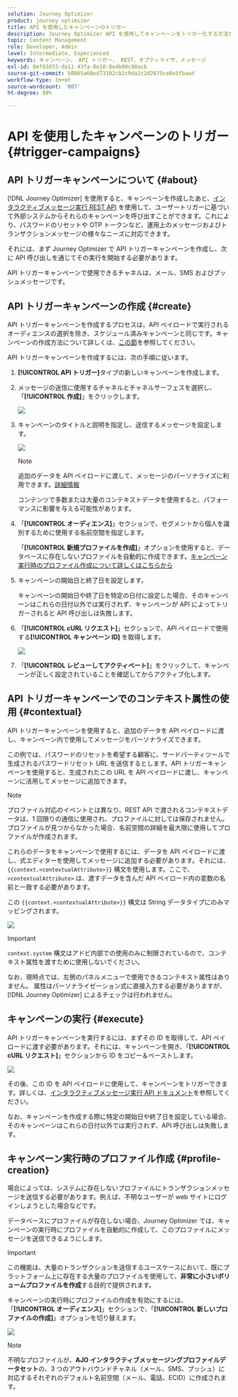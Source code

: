 ```yaml
---
solution: Journey Optimizer
product: journey optimizer
title: API を使用したキャンペーンのトリガー
description: Journey Optimizer API を使用してキャンペーンをトリガー化する方法を説明します
topic: Content Management
role: Developer, Admin
level: Intermediate, Experienced
keywords: キャンペーン， API トリガー， REST，オプティマイザ，メッセージ
exl-id: 0ef03d33-da11-43fa-8e10-8e4b80c90acb
source-git-commit: b8065a68ed73102cb2c9da2c2d2675ce8e5fbaad
workflow-type: tm+mt
source-wordcount: '807'
ht-degree: 98%

---
```


# API を使用したキャンペーンのトリガー {#trigger-campaigns}

## API トリガーキャンペーンについて {#about}

[!DNL Journey Optimizer] を使用すると、キャンペーンを作成したあと、[インタラクティブメッセージ実行 REST API](https://developer.adobe.com/journey-optimizer-apis/references/messaging/#tag/execution) を使用して、ユーザートリガーに基づいて外部システムからそれらのキャンペーンを呼び出すことができます。これにより、パスワードのリセットや OTP トークンなど、運用上のメッセージおよびトランザクションメッセージの様々なニーズに対応できます。

それには、まず Journey Optimizer で API トリガーキャンペーンを作成し、次に API 呼び出しを通じてその実行を開始する必要があります。

API トリガーキャンペーンで使用できるチャネルは、メール、SMS およびプッシュメッセージです。

## API トリガーキャンペーンの作成 {#create}

API トリガーキャンペーンを作成するプロセスは、API ペイロードで実行されるオーディエンスの選択を除き、スケジュール済みキャンペーンと同じです。キャンペーンの作成方法について詳しくは、[この節](create-campaign.md)を参照してください。

API トリガーキャンペーンを作成するには、次の手順に従います。

1. **[!UICONTROL API トリガー]**&#x200B;タイプの新しいキャンペーンを作成します。

1. メッセージの送信に使用するチャネルとチャネルサーフェスを選択し、「**[!UICONTROL 作成]**」をクリックします。

   ![](assets/api-triggered-type.png)

1. キャンペーンのタイトルと説明を指定し、送信するメッセージを設定します。

   ![](assets/api-triggered-properties.png)

   >[!NOTE]
   >
   >追加のデータを API ペイロードに渡して、メッセージのパーソナライズに利用できます。[詳細情報](#contextual)
   >
   >コンテンツで多数または大量のコンテキストデータを使用すると、パフォーマンスに影響を与える可能性があります。

1. 「**[!UICONTROL オーディエンス]**」セクションで、セグメントから個人を識別するために使用する名前空間を指定します。

   「**[!UICONTROL 新規プロファイルを作成]**」オプションを使用すると、データベースに存在しないプロファイルを自動的に作成できます。[キャンペーン実行時のプロファイル作成について詳しくはこちらから](#profile-creation)

1. キャンペーンの開始日と終了日を設定します。

   キャンペーンの開始日や終了日を特定の日付に設定した場合、そのキャンペーンはこれらの日付以外では実行されず、キャンペーンが API によってトリガーされると API 呼び出しは失敗します。

1. 「**[!UICONTROL cURL リクエスト]**」セクションで、API ペイロードで使用する&#x200B;**[!UICONTROL キャンペーン ID]** を取得します。

   ![](assets/api-triggered-curl.png)

1. 「**[!UICONTROL レビューしてアクティベート]**」をクリックして、キャンペーンが正しく設定されていることを確認してからアクティブ化します。

## API トリガーキャンペーンでのコンテキスト属性の使用 {#contextual}

API トリガーキャンペーンを使用すると、追加のデータを API ペイロードに渡し、キャンペーン内で使用してメッセージをパーソナライズできます。

この例では、パスワードのリセットを希望する顧客に、サードパーティツールで生成されるパスワードリセット URL を送信するとします。API トリガーキャンペーンを使用すると、生成されたこの URL を API ペイロードに渡し、キャンペーンに活用してメッセージに追加できます。

>[!NOTE]
>
>プロファイル対応のイベントとは異なり、REST API で渡されるコンテキストデータは、1 回限りの通信に使用され、プロファイルに対しては保存されません。プロファイルが見つからなかった場合、名前空間の詳細を最大限に使用してプロファイルが作成されます。

これらのデータをキャンペーンで使用するには、データを API ペイロードに渡し、式エディターを使用してメッセージに追加する必要があります。それには、`{{context.<contextualAttribute>}}` 構文を使用します。ここで、`<contextualAttribute>` は、渡すデータを含んだ API ペイロード内の変数の名前と一致する必要があります。

この `{{context.<contextualAttribute>}}` 構文は String データタイプにのみマッピングされます。

![](assets/api-triggered-context.png)

>[!IMPORTANT]
>
>`context.system` 構文はアドビ内部での使用のみに制限されているので、コンテキスト属性を渡すために使用しないでください。

なお、現時点では、左側のパネルメニューで使用できるコンテキスト属性はありません。 属性はパーソナライゼーション式に直接入力する必要がありますが、[!DNL Journey Optimizer] によるチェックは行われません。

## キャンペーンの実行 {#execute}

API トリガーキャンペーンを実行するには、まずその ID を取得して、API ペイロードに渡す必要があります。それには、キャンペーンを開き、「**[!UICONTROL cURL リクエスト]**」セクションから ID をコピー＆ペーストします。

![](assets/api-triggered-id.png)

その後、この ID を API ペイロードに使用して、キャンペーンをトリガーできます。詳しくは、[インタラクティブメッセージ実行 API ドキュメント](https://developer.adobe.com/journey-optimizer-apis/references/messaging/#tag/execution)を参照してください。

なお、キャンペーンを作成する際に特定の開始日や終了日を設定している場合、そのキャンペーンはこれらの日付以外では実行されず、API 呼び出しは失敗します。

## キャンペーン実行時のプロファイル作成 {#profile-creation}

場合によっては、システムに存在しないプロファイルにトランザクションメッセージを送信する必要があります。例えば、不明なユーザーが web サイトにログインしようとした場合などです。

データベースにプロファイルが存在しない場合、Journey Optimizer では、キャンペーンの実行時にプロファイルを自動的に作成して、このプロファイルにメッセージを送信できるようにします。

>[!IMPORTANT]
>
>この機能は、大量のトランザクションを送信するユースケースにおいて、既にプラットフォーム上に存在する大量のプロファイルを使用して、**非常に小さいボリュームプロファイルを作成**&#x200B;する目的で提供されます。

キャンペーンの実行時にプロファイルの作成を有効にするには、「**[!UICONTROL オーディエンス]**」セクションで、「**[!UICONTROL 新しいプロファイルの作成]**」オプションを切り替えます。

![](assets/api-triggered-create-profile.png)

>[!NOTE]
>
>不明なプロファイルが、**AJO インタラクティブメッセージングプロファイルデータセット**&#x200B;の、3 つのアウトバウンドチャネル（メール、SMS、プッシュ）に対応するそれぞれのデフォルト名前空間（メール、電話、ECID）に作成されます。
